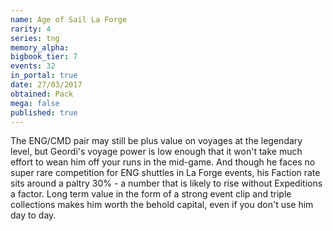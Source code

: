 ```yaml
---
name: Age of Sail La Forge
rarity: 4
series: tng
memory_alpha:
bigbook_tier: 7
events: 32
in_portal: true
date: 27/03/2017
obtained: Pack
mega: false
published: true
---
```


The ENG/CMD pair may still be plus value on voyages at the legendary level, but Geordi's voyage power is low enough that it won't take much effort to wean him off your runs in the mid-game. And though he faces no super rare competition for ENG shuttles in La Forge events, his Faction rate sits around a paltry 30% - a number that is likely to rise without Expeditions a factor. Long term value in the form of a strong event clip and triple collections makes him worth the behold capital, even if you don't use him day to day.
